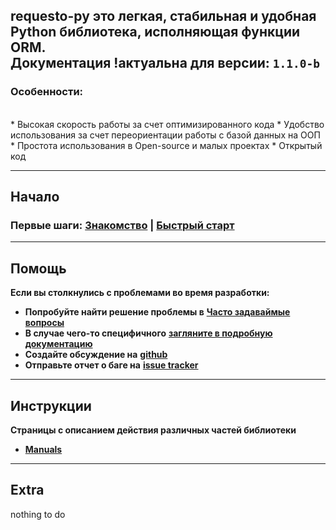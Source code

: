 **requesto-py** это легкая, стабильная и удобная Python библиотека, исполняющая функции ORM.
<br>
Документация !актуальна для версии: `1.1.0-b`
---

<h3>Особенности:</h3>
<br>
* Высокая скорость работы за счет оптимизированного кода
* Удобство использования за счет переориентации работы с базой данных на ООП
* Простота использования в Open-source и малых проектах
* Открытый код

---
## Начало

### **Первые шаги**: [**Знакомство**](./start.md) | [**Быстрый старт**](./quickstart.md)

---

## Помощь

**<p>Если вы столкнулись с проблемами во время разработки:</p>**
* **Попробуйте найти решение проблемы в** [**Часто задаваймые вопросы**](./faq)
* **В случае чего-то специфичного** [**загляните в подробную документацию**](./manuals.md)
* **Создайте обсуждение на** [**github**](https://github.com/SOLIDusr/requesto-py/issues/new)
* **Отправьте отчет о баге на** [**issue tracker**](https://github.com/SOLIDusr/requesto-py/issues/new)

---

## Инструкции
**<p>Страницы с описанием действия различных частей библиотеки</p>**
* [**Manuals**](manuals.md)


---

## Extra

nothing to do

